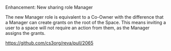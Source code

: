 Enhancement: New sharing role Manager

The new Manager role is equivalent to a Co-Owner with the difference that a Manager can create grants on the root of the Space. This means inviting a user to a space will not require an action from them, as the Manager assigns the grants.

https://github.com/cs3org/reva/pull/2065
